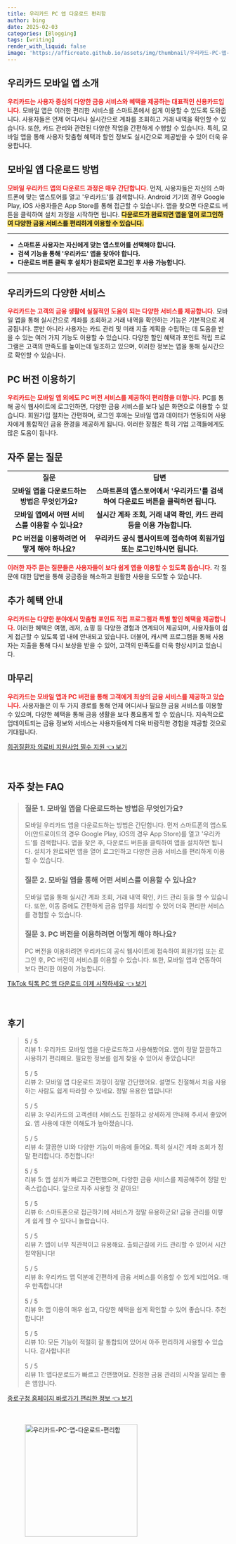 ```yaml
---
title: 우리카드 PC 앱 다운로드 편리함
author: bing
date: 2025-02-03
categories: [Blogging]
tags: [writing]
render_with_liquid: false
image: 'https://afficreate.github.io/assets/img/thumbnail/우리카드-PC-앱-다운로드-편리함.webp'
---
```



<h2 id='우리카드 모바일 앱 소개'>우리카드 모바일 앱 소개</h2>

<p><b><span style="color: #ee2323;">우리카드는 사용자 중심의 다양한 금융 서비스와 혜택을 제공하는 대표적인 신용카드입니다.</span></b> 모바일 앱은 이러한 편리한 서비스를 스마트폰에서 쉽게 이용할 수 있도록 도와줍니다. 사용자들은 언제 어디서나 실시간으로 계좌를 조회하고 거래 내역을 확인할 수 있습니다. 또한, 카드 관리와 관련된 다양한 작업을 간편하게 수행할 수 있습니다. 특히, 모바일 앱을 통해 사용자 맞춤형 혜택과 할인 정보도 실시간으로 제공받을 수 있어 더욱 유용합니다.</p>

<h2 id='모바일 앱 다운로드 방법'>모바일 앱 다운로드 방법</h2>

<p><b><span style="color: #ee2323;">모바일 우리카드 앱의 다운로드 과정은 매우 간단합니다.</span></b> 먼저, 사용자들은 자신의 스마트폰에 맞는 앱스토어를 열고 '우리카드'를 검색합니다. Android 기기의 경우 Google Play, iOS 사용자들은 App Store를 통해 접근할 수 있습니다. 앱을 찾으면 다운로드 버튼을 클릭하여 설치 과정을 시작하면 됩니다. <b><span style="background-color: #ffe066;">다운로드가 완료되면 앱을 열어 로그인하여 다양한 금융 서비스를 편리하게 이용할 수 있습니다.</span></b></p>

<hr />

<ul>
    <li><b>스마트폰 사용자는 자신에게 맞는 앱스토어를 선택해야 합니다.</b></li>
    <li><b>검색 기능을 통해 '우리카드' 앱을 찾아야 합니다.</b></li>
    <li><b>다운로드 버튼 클릭 후 설치가 완료되면 로그인 후 사용 가능합니다.</b></li>
</ul>

<hr />

<h2 id='우리카드의 다양한 서비스'>우리카드의 다양한 서비스</h2>

<p><b><span style="color: #ee2323;">우리카드는 고객의 금융 생활에 실질적인 도움이 되는 다양한 서비스를 제공합니다.</span></b> 모바일 앱을 통해 실시간으로 계좌를 조회하고 거래 내역을 확인하는 기능은 기본적으로 제공됩니다. 뿐만 아니라 사용자는 카드 관리 및 미래 지출 계획을 수립하는 데 도움을 받을 수 있는 여러 가지 기능도 이용할 수 있습니다. 다양한 할인 혜택과 포인트 적립 프로그램은 고객의 만족도를 높이는데 일조하고 있으며, 이러한 정보는 앱을 통해 실시간으로 확인할 수 있습니다.</p>

<h2 id='PC 버전 이용하기'>PC 버전 이용하기</h2>

<p><b><span style="color: #ee2323;">우리카드는 모바일 앱 외에도 PC 버전 서비스를 제공하여 편리함을 더합니다.</span></b> PC를 통해 공식 웹사이트에 로그인하면, 다양한 금융 서비스를 보다 넓은 화면으로 이용할 수 있습니다. 회원가입 절차는 간편하며, 로그인 후에는 모바일 앱과 데이터가 연동되어 사용자에게 통합적인 금융 환경을 제공하게 됩니다. 이러한 장점은 특히 기업 고객들에게도 많은 도움이 됩니다.</p>

<h2 id='자주 묻는 질문'>자주 묻는 질문</h2>

<table>
    <tr>
        <td style="text-align: center; height: 17px;"><b>질문</b></td>
        <td style="text-align: center; height: 17px;"><b>답변</b></td>
    </tr>
    <tr>
        <td style="text-align: center; height: 17px;"><b>모바일 앱을 다운로드하는 방법은 무엇인가요?</b></td>
        <td style="text-align: center; height: 17px;"><b>스마트폰의 앱스토어에서 '우리카드'를 검색하여 다운로드 버튼을 클릭하면 됩니다.</b></td>
    </tr>
    <tr>
        <td style="text-align: center; height: 17px;"><b>모바일 앱에서 어떤 서비스를 이용할 수 있나요?</b></td>
        <td style="text-align: center; height: 17px;"><b>실시간 계좌 조회, 거래 내역 확인, 카드 관리 등을 이용 가능합니다.</b></td>
    </tr>
    <tr>
        <td style="text-align: center; height: 17px;"><b>PC 버전을 이용하려면 어떻게 해야 하나요?</b></td>
        <td style="text-align: center; height: 17px;"><b>우리카드 공식 웹사이트에 접속하여 회원가입 또는 로그인하시면 됩니다.</b></td>
    </tr>
</table>

<p><b><span style="color: #ee2323;">이러한 자주 묻는 질문들은 사용자들이 보다 쉽게 앱을 이용할 수 있도록 돕습니다.</span></b> 각 질문에 대한 답변을 통해 궁금증을 해소하고 원활한 사용을 도모할 수 있습니다.</p>

<h2 id='추가 혜택 안내'>추가 혜택 안내</h2>

<p><b><span style="color: #ee2323;">우리카드는 다양한 분야에서 맞춤형 포인트 적립 프로그램과 특별 할인 혜택을 제공합니다.</span></b> 이러한 혜택은 여행, 레저, 쇼핑 등 다양한 경험과 연계되어 제공되며, 사용자들이 쉽게 접근할 수 있도록 앱 내에 안내되고 있습니다. 더불어, 캐시백 프로그램을 통해 사용자는 지출을 통해 다시 보상을 받을 수 있어, 고객의 만족도를 더욱 향상시키고 있습니다.</p>

<h2 id='마무리'>마무리</h2>

<p><b><span style="color: #ee2323;">우리카드는 모바일 앱과 PC 버전을 통해 고객에게 최상의 금융 서비스를 제공하고 있습니다.</span></b> 사용자들은 이 두 가지 경로를 통해 언제 어디서나 필요한 금융 서비스를 이용할 수 있으며, 다양한 혜택을 통해 금융 생활을 보다 풍요롭게 할 수 있습니다. 지속적으로 업데이트되는 금융 정보와 서비스는 사용자들에게 더욱 바람직한 경험을 제공할 것으로 기대됩니다.</p>


<p><a class="click-button" title="희귀질환자 의료비 지원사업 필수 지원" href="https://afficreate.github.io/posts/%ED%9D%AC%EA%B7%80%EC%A7%88%ED%99%98%EC%9E%90-%EC%9D%98%EB%A3%8C%EB%B9%84-%EC%A7%80%EC%9B%90%EC%82%AC%EC%97%85-%ED%95%84%EC%88%98-%EC%A7%80%EC%9B%90/" rel="dofollow">희귀질환자 의료비 지원사업 필수 지원 👈 보기</a></p><br>
<h2 id='자주_찾는_FAQ'>자주 찾는 FAQ</h2>
<div itemscope="" itemtype="https://schema.org/FAQPage"> 
<blockquote> 
<div itemscope="" itemprop="mainEntity" itemtype="https://schema.org/Question"> 
<h3 itemprop="name">질문 1. 모바일 앱을 다운로드하는 방법은 무엇인가요?</h3> 
<div itemscope="" itemprop="acceptedAnswer" itemtype="https://schema.org/Answer"> 
<span itemprop="text"> 
<p>모바일 우리카드 앱을 다운로드하는 방법은 간단합니다. 먼저 스마트폰의 앱스토어(안드로이드의 경우 Google Play, iOS의 경우 App Store)를 열고 '우리카드'를 검색합니다. 앱을 찾은 후, 다운로드 버튼을 클릭하여 앱을 설치하면 됩니다. 설치가 완료되면 앱을 열어 로그인하고 다양한 금융 서비스를 편리하게 이용할 수 있습니다.</p> 
</span> 
</div> 
</div> 

<div itemscope="" itemprop="mainEntity" itemtype="https://schema.org/Question"> 
<h3 itemprop="name">질문 2. 모바일 앱을 통해 어떤 서비스를 이용할 수 있나요?</h3> 
<div itemscope="" itemprop="acceptedAnswer" itemtype="https://schema.org/Answer"> 
<span itemprop="text"> 
<p>모바일 앱을 통해 실시간 계좌 조회, 거래 내역 확인, 카드 관리 등을 할 수 있습니다. 또한, 이동 중에도 간편하게 금융 업무를 처리할 수 있어 더욱 편리한 서비스를 경험할 수 있습니다.</p> 
</span> 
</div> 
</div> 

<div itemscope="" itemprop="mainEntity" itemtype="https://schema.org/Question"> 
<h3 itemprop="name">질문 3. PC 버전을 이용하려면 어떻게 해야 하나요?</h3> 
<div itemscope="" itemprop="acceptedAnswer" itemtype="https://schema.org/Answer"> 
<span itemprop="text"> 
<p>PC 버전을 이용하려면 우리카드의 공식 웹사이트에 접속하여 회원가입 또는 로그인 후, PC 버전의 서비스를 이용할 수 있습니다. 또한, 모바일 앱과 연동하여 보다 편리한 이용이 가능합니다.</p> 
</span> 
</div> 
</div> 

</blockquote> 
</div>
<p><a class="click-button" title="TikTok 틱톡 PC 앱 다운로드 이제 시작하세요" href="https://afficreate.github.io/posts/TikTok-%ED%8B%B1%ED%86%A1-PC-%EC%95%B1-%EB%8B%A4%EC%9A%B4%EB%A1%9C%EB%93%9C-%EC%9D%B4%EC%A0%9C-%EC%8B%9C%EC%9E%91%ED%95%98%EC%84%B8%EC%9A%94/" rel="dofollow">TikTok 틱톡 PC 앱 다운로드 이제 시작하세요 👈 보기</a></p><br>
<h2 id='후기'>후기</h2>
<div itemscope itemtype="https://schema.org/Product">
  <blockquote>
  <div itemprop="review" itemscope itemtype="https://schema.org/Review">
      <div itemprop="reviewRating" itemscope itemtype="https://schema.org/Rating"> <span itemprop="ratingValue">5</span> / <span itemprop="bestRating">5</span> </div>
      <span itemprop="reviewBody">리뷰 1: 우리카드 모바일 앱을 다운로드하고 사용해봤어요. 앱이 정말 깔끔하고 사용하기 편리해요. 필요한 정보를 쉽게 찾을 수 있어서 좋았습니다!</span>
  </div>
  <br>
  <div itemprop="review" itemscope itemtype="https://schema.org/Review">
      <div itemprop="reviewRating" itemscope itemtype="https://schema.org/Rating"> <span itemprop="ratingValue">5</span> / <span itemprop="bestRating">5</span> </div>
      <span itemprop="reviewBody">리뷰 2: 모바일 앱 다운로드 과정이 정말 간단했어요. 설명도 친절해서 처음 사용하는 사람도 쉽게 따라할 수 있네요. 정말 유용한 앱입니다!</span>
  </div>
  <br>
  <div itemprop="review" itemscope itemtype="https://schema.org/Review">
      <div itemprop="reviewRating" itemscope itemtype="https://schema.org/Rating"> <span itemprop="ratingValue">5</span> / <span itemprop="bestRating">5</span> </div>
      <span itemprop="reviewBody">리뷰 3: 우리카드의 고객센터 서비스도 친절하고 상세하게 안내해 주셔서 좋았어요. 앱 사용에 대한 이해도가 높아졌습니다.</span>
  </div>
  <br>
  <div itemprop="review" itemscope itemtype="https://schema.org/Review">
      <div itemprop="reviewRating" itemscope itemtype="https://schema.org/Rating"> <span itemprop="ratingValue">5</span> / <span itemprop="bestRating">5</span> </div>
      <span itemprop="reviewBody">리뷰 4: 깔끔한 UI와 다양한 기능이 마음에 들어요. 특히 실시간 계좌 조회가 정말 편리합니다. 추천합니다!</span>
  </div>
  <br>
  <div itemprop="review" itemscope itemtype="https://schema.org/Review">
      <div itemprop="reviewRating" itemscope itemtype="https://schema.org/Rating"> <span itemprop="ratingValue">5</span> / <span itemprop="bestRating">5</span> </div>
      <span itemprop="reviewBody">리뷰 5: 앱 설치가 빠르고 간편했으며, 다양한 금융 서비스를 제공해주어 정말 만족스럽습니다. 앞으로 자주 사용할 것 같아요!</span>
  </div>
  <br>
  <div itemprop="review" itemscope itemtype="https://schema.org/Review">
      <div itemprop="reviewRating" itemscope itemtype="https://schema.org/Rating"> <span itemprop="ratingValue">5</span> / <span itemprop="bestRating">5</span> </div>
      <span itemprop="reviewBody">리뷰 6: 스마트폰으로 접근하기에 서비스가 정말 유용하군요! 금융 관리를 이렇게 쉽게 할 수 있다니 놀랍습니다.</span>
  </div>
  <br>
  <div itemprop="review" itemscope itemtype="https://schema.org/Review">
      <div itemprop="reviewRating" itemscope itemtype="https://schema.org/Rating"> <span itemprop="ratingValue">5</span> / <span itemprop="bestRating">5</span> </div>
      <span itemprop="reviewBody">리뷰 7: 앱이 너무 직관적이고 유용해요. 출퇴근길에 카드 관리할 수 있어서 시간 절약됩니다!</span>
  </div>
  <br>
  <div itemprop="review" itemscope itemtype="https://schema.org/Review">
      <div itemprop="reviewRating" itemscope itemtype="https://schema.org/Rating"> <span itemprop="ratingValue">5</span> / <span itemprop="bestRating">5</span> </div>
      <span itemprop="reviewBody">리뷰 8: 우리카드 앱 덕분에 간편하게 금융 서비스를 이용할 수 있게 되었어요. 매우 만족합니다!</span>
  </div>
  <br>
  <div itemprop="review" itemscope itemtype="https://schema.org/Review">
      <div itemprop="reviewRating" itemscope itemtype="https://schema.org/Rating"> <span itemprop="ratingValue">5</span> / <span itemprop="bestRating">5</span> </div>
      <span itemprop="reviewBody">리뷰 9: 앱 이용이 매우 쉽고, 다양한 혜택을 쉽게 확인할 수 있어 좋습니다. 추천합니다!</span>
  </div>
  <br>
  <div itemprop="review" itemscope itemtype="https://schema.org/Review">
      <div itemprop="reviewRating" itemscope itemtype="https://schema.org/Rating"> <span itemprop="ratingValue">5</span> / <span itemprop="bestRating">5</span> </div>
      <span itemprop="reviewBody">리뷰 10: 모든 기능이 적절히 잘 통합되어 있어서 아주 편리하게 사용할 수 있습니다. 감사합니다!</span>
  </div>
  <br>
  <div itemprop="review" itemscope itemtype="https://schema.org/Review">
      <div itemprop="reviewRating" itemscope itemtype="https://schema.org/Rating"> <span itemprop="ratingValue">5</span> / <span itemprop="bestRating">5</span> </div>
      <span itemprop="reviewBody">리뷰 11: 앱다운로드가 빠르고 간편했어요. 진정한 금융 관리의 시작을 알리는 좋은 앱입니다.</span>
  </div>
  </blockquote>
</div>
<p><a class="click-button" title="종로구청 홈페이지 바로가기 편리한 정보" href="https://afficreate.github.io/posts/%EC%A2%85%EB%A1%9C%EA%B5%AC%EC%B2%AD-%ED%99%88%ED%8E%98%EC%9D%B4%EC%A7%80-%EB%B0%94%EB%A1%9C%EA%B0%80%EA%B8%B0-%ED%8E%B8%EB%A6%AC%ED%95%9C-%EC%A0%95%EB%B3%B4/" rel="dofollow">종로구청 홈페이지 바로가기 편리한 정보 👈 보기</a></p><br>
<figure class="image"><img src="https://afficreate.github.io/assets/img/thumbnail/우리카드-PC-앱-다운로드-편리함.webp" alt="우리카드-PC-앱-다운로드-편리함" width="256" height="256"></figure>